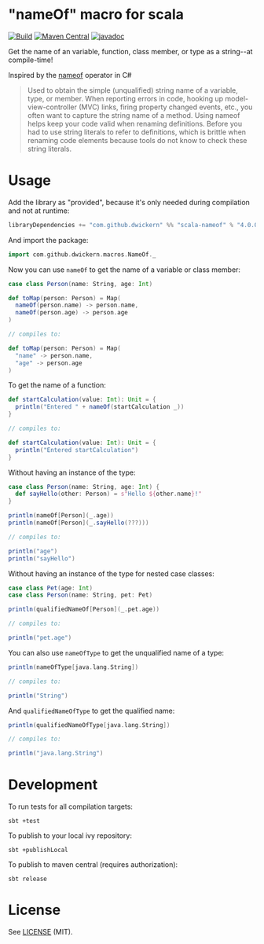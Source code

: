 "nameOf" macro for scala
========================

[![Build](https://github.com/dwickern/scala-nameof/workflows/build/badge.svg)](https://github.com/dwickern/scala-nameof/actions)
[![Maven Central](https://maven-badges.herokuapp.com/maven-central/com.github.dwickern/scala-nameof_2.13/badge.svg)](https://maven-badges.herokuapp.com/maven-central/com.github.dwickern/scala-nameof_2.13)
[![javadoc](https://javadoc.io/badge2/com.github.dwickern/scala-nameof_2.13/javadoc.svg)](https://javadoc.io/doc/com.github.dwickern/scala-nameof_2.13/latest/com/github/dwickern/macros/NameOf.html)

Get the name of an variable, function, class member, or type as a string--at compile-time!

Inspired by the [nameof](https://msdn.microsoft.com/en-us/library/dn986596.aspx) operator in C#

> Used to obtain the simple (unqualified) string name of a variable, type, or member. When reporting errors in code, hooking up model-view-controller (MVC) links, firing property changed events, etc., you often want to capture the string name of a method. Using nameof helps keep your code valid when renaming definitions. Before you had to use string literals to refer to definitions, which is brittle when renaming code elements because tools do not know to check these string literals.

Usage
=====

Add the library as "provided", because it's only needed during compilation and not at runtime:
```sbt
libraryDependencies += "com.github.dwickern" %% "scala-nameof" % "4.0.0" % "provided"
```

And import the package:
```scala mdoc
import com.github.dwickern.macros.NameOf._
```

Now you can use `nameOf` to get the name of a variable or class member:
```scala mdoc:nest
case class Person(name: String, age: Int)

def toMap(person: Person) = Map(
  nameOf(person.name) -> person.name,
  nameOf(person.age) -> person.age
)
```
```scala mdoc:nest
// compiles to:

def toMap(person: Person) = Map(
  "name" -> person.name,
  "age" -> person.age
)
```

To get the name of a function:
```scala mdoc:nest
def startCalculation(value: Int): Unit = {
  println("Entered " + nameOf(startCalculation _))
}
```
```scala mdoc:nest
// compiles to:

def startCalculation(value: Int): Unit = {
  println("Entered startCalculation")
}
```

Without having an instance of the type:
```scala mdoc:nest
case class Person(name: String, age: Int) {
  def sayHello(other: Person) = s"Hello ${other.name}!"
}

println(nameOf[Person](_.age))
println(nameOf[Person](_.sayHello(???)))
```
```scala mdoc:nest
// compiles to:

println("age")
println("sayHello")
```

Without having an instance of the type for nested case classes:
```scala mdoc:nest
case class Pet(age: Int)
case class Person(name: String, pet: Pet)

println(qualifiedNameOf[Person](_.pet.age))
```
```scala mdoc:nest
// compiles to:

println("pet.age")
```

You can also use `nameOfType` to get the unqualified name of a type:
```scala mdoc:nest
println(nameOfType[java.lang.String])
```
```scala mdoc:nest
// compiles to:

println("String")
```

And `qualifiedNameOfType` to get the qualified name:
```scala mdoc:nest
println(qualifiedNameOfType[java.lang.String])
```
```scala mdoc:nest
// compiles to:

println("java.lang.String")
```


Development
===========

To run tests for all compilation targets:

    sbt +test

To publish to your local ivy repository:

    sbt +publishLocal

To publish to maven central (requires authorization):

    sbt release


License
=======

See [LICENSE](LICENSE.md) (MIT).
